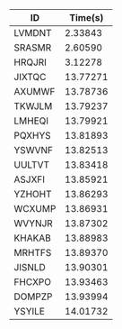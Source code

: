 |ID|Time(s)|
|-|-|
|LVMDNT|2.33843|
|SRASMR|2.60590|
|HRQJRI|3.12278|
|JIXTQC|13.77271|
|AXUMWF|13.78736|
|TKWJLM|13.79237|
|LMHEQI|13.79921|
|PQXHYS|13.81893|
|YSWVNF|13.82513|
|UULTVT|13.83418|
|ASJXFI|13.85921|
|YZHOHT|13.86293|
|WCXUMP|13.86931|
|WVYNJR|13.87302|
|KHAKAB|13.88983|
|MRHTFS|13.89370|
|JISNLD|13.90301|
|FHCXPO|13.93463|
|DOMPZP|13.93994|
|YSYILE|14.01732|
